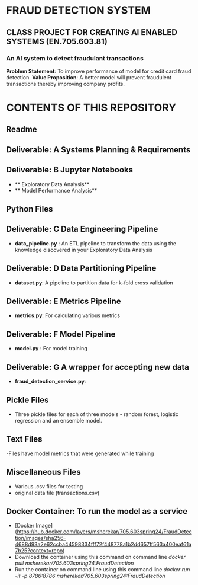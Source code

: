 # FRAUD DETECTION SYSTEM
## CLASS PROJECT FOR CREATING AI ENABLED SYSTEMS (EN.705.603.81)
### An AI system to detect fraudulant transactions

**Problem Statement**: To improve performance of model for credit card fraud detection. 
**Value Proposition**: A better model will prevent fraudulent transactions thereby improving company profits.

# CONTENTS OF THIS REPOSITORY

## Readme

## Deliverable: A Systems Planning & Requirements

## Deliverable: B Jupyter Notebooks

- ** Exploratory Data Analysis**
- ** Model Performance Analysis**


## Python Files

## Deliverable: C Data Engineering Pipeline
- **data_pipeline.py** : An ETL pipeline to transform the data using the knowledge discovered in your Exploratory Data Analysis

## Deliverable: D Data Partitioning Pipeline
- **dataset.py**: A pipeline to partition data for k-fold cross validation 

## Deliverable: E Metrics Pipeline
- **metrics.py**: For calculating various metrics

## Deliverable: F Model Pipeline
- **model.py** : For model training

## Deliverable: G A wrapper for accepting new data
- **fraud_detection_service.py**: 

## Pickle Files
- Three pickle files for each of three models - random forest, logistic regression and an ensemble model.

## Text Files
-Files have model metrics that were generated while training

## Miscellaneous Files
- Various .csv files for testing
- original data file (transactions.csv)

## Docker Container: To run the model as a service 
- [Docker Image] (https://hub.docker.com/layers/msherekar/705.603spring24/FraudDetection/images/sha256-4688d93a2e62ccba44598334fff72f448778a1b2dd657ff563a400eaf61a7b25?context=repo)
- Download the container using this command on command line *docker pull msherekar/705.603spring24:FraudDetection*
- Run the container on command line using this command line *docker run -it -p 8786:8786 msherekar/705.603spring24:FraudDetection*

